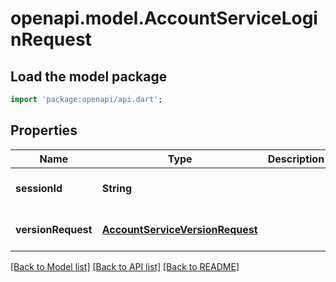 # openapi.model.AccountServiceLoginRequest

## Load the model package
```dart
import 'package:openapi/api.dart';
```

## Properties
Name | Type | Description | Notes
------------ | ------------- | ------------- | -------------
**sessionId** | **String** |  | [optional] [default to null]
**versionRequest** | [**AccountServiceVersionRequest**](AccountServiceVersionRequest.md) |  | [optional] [default to null]

[[Back to Model list]](../README.md#documentation-for-models) [[Back to API list]](../README.md#documentation-for-api-endpoints) [[Back to README]](../README.md)


